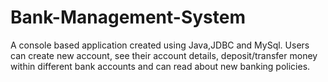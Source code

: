 # Bank-Management-System
A console based application created using Java,JDBC and MySql. Users can create new account, see their account details, deposit/transfer money within different bank accounts and can read about new banking policies.
